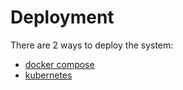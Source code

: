 # Deployment

There are 2 ways to deploy the system:
- [docker compose](https://github.com/api-projector/deploy/wiki/docker-compose)
- [kubernetes](https://github.com/api-projector/deploy/wiki/kubernetes)

